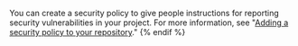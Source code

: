 
You can create a security policy to give people instructions for reporting security vulnerabilities in your project. For more information, see "[Adding a security policy to your repository](/code-security/getting-started/adding-a-security-policy-to-your-repository)."
{% endif %}
